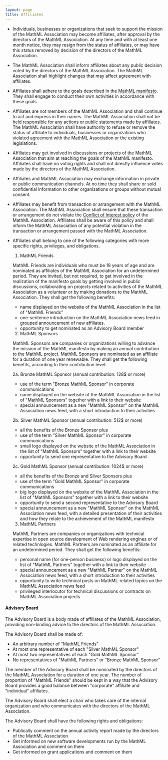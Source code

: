 ```yaml
---
layout: page
title: Affiliates
---
```


* Individuals, businesses or organizations that seek to support the mission of
  the MathML Association may become affiliates, after approval by the directors
  of the MathML Association. At any time and with at least one month notice,
  they may resign from the status of affiliates, or may have this status removed
  by decision of the directors of the MathML Association.

* The MathML Association shall inform affiliates about any public decision
  voted by the directors of the MathML Association. The MathML Association
  shall highlight changes that may affect agreement with affiliates.

* Affiliates shall adhere to the goals described in the [MathML manifesto](http://dev.mathml-association.org/manifesto.html). They shall
  engage to conduct their own activities in accordance with these goals.

* Affiliates are not members of the MathML Association and shall continue to
  act and express in their names. The MathML Association shall not be held
  responsible for any actions or public statements made by affiliates. The
  MathML Association shall have authority to refuse or remove the status of
  affiliate to individuals, businesses or organizations who violated
  agreement with the MathML Association or the existing legislations.

* Affiliates may get involved in discussions or projects of the MathML
  Association that aim at reaching the goals of the MathML manifesto.
  Affiliates shall have no voting rights and shall not directly influence votes
  made by the directors of the MathML Association.

* Affiliates and MathML Association may exchange information in private or
  public communication channels. At no time they shall share or sold
  confidential information to other organizations or groups without mutual
  consent.

* Affiliates may benefit from transaction or arrangement with the MathML
  Association. The MathML Association shall ensure that these transaction or
  arrangement do not violate the [Conflict of Interest policy](http://dev.mathml-association.org/conflict-of-interest-policy.html) of the MathML Association.
  Affiliates shall be aware of this policy and shall inform the MathML
  Association of any potential violation in the transaction or arrangement
  passed with the MathML Association.

* Affiliates shall belong to one of the following categories with more specific
  rights, privileges, and obligations.

  1. MathML Friends

    MathML Friends are individuals who must be 18 years of age and are
    nominated as affiliates of the MathML Association for an undetermined
    period. They are invited, but not required, to get involved in the
    realization of the manifesto goals by getting involved in public
    discussions, collaborating on projects related to activities of the
    MathML Association as a volunteer or by making donations to the MathML
    Association. They shall get the following benefits:
    - name displayed on the website of the MathML Association in the list of
      "MathML Friends"
    - one-sentence introduction on the MathML Association news feed in grouped
      announcement of new affiliates.
    - opportunity to get nominated as an Advisory Board member

  2. MathML Sponsors

    MathML Sponsors are companies or organizations willing to advance the
    mission of the MathML manifesto by making an annual contribution to the
    MathML project. MathML Sponsors are nominated as an affiliate for a
    duration of one year renewable. They shall get the following benefits,
    according to their contribution level:

    2a. Bronze MathML Sponsor (annual contribution: 128$ or more)
    - use of the term "Bronze MathML Sponsor" in corporate communications
    - name displayed on the website of the MathML Association in the list of
      "MathML Sponsors" together with a link to their website
    - special announcement as a new "MathML Sponsor" on the MathML Association
      news feed, with a short introduction to their activities

    2b. Silver MathML Sponsor (annual contribution: 512$ or more)
    - all the benefits of the Bronze Sponsor plus
    - use of the term "Silver MathML Sponsor" in corporate communications
    - small logo displayed on the website of the MathML Association in the list
      of "MathML Sponsors" together with a link to their website
    - opportunity to send one representative to the Advisory Board

    2c. Gold MathML Sponsor (annual contribution: 1024$ or more)
    - all the benefits of the Bronze and Silver Sponsors plus
    - use of the term "Gold MathML Sponsor" in corporate communications
    - big logo displayed on the website of the MathML Association in the list
      of "MathML Sponsors" together with a link to their website
    - opportunity to send a second representative to the Advisory Board
    - special announcement as a new "MathML Sponsor" on the MathML Association
      news feed, with a detailed presentation of their activities and how they
      relate to the achievement of the MathML manifesto

  3. MathML Partners

    MathML Partners are companies or organizations with technical expertise in
    open source development of Web rendering engines or of related
    technlogies. MathML Partners are nominated as an affiliate for an
    undetermined period. They shall get the following benefits:
    - personal name (for one-person business) or logo displayed on the list
      of "MathML Partners" together with a link to their website
    - special announcement as a new "MathML Partner" on the MathML Association
      news feed, with a short introduction to their activities
    - opportunity to write technical posts on MathML-related topics on the
      MathML Association news feed
    - privileged interlocutor for technical discussions or contracts on
      MathML Association projects

#### Advisory Board

The Advisory Board is a body made of affiliates of the MathML Association,
providing non-binding advice to the directors of the MathML Association.

The Advisory Board shall be made of:

* An arbitrary number of "MathML Friends"
* At most one representative of each "Silver MathML Sponsor"
* At most two representatives of each "Gold MathML Sponsor"
* No representatives of "MathML Partners" or "Bronze MathML Sponsor"

The member of the Advisory Board shall be nominated by the directors of the
MathML Association for a duration of one year. The number of proportion of
"MathML Friends" should be kept in a way that the Advisory Board provides
a good balance between "corporate" affiliate and "individual" affiliates.

The Advisory Board shall elect a chair who takes care of the internal
organization and who communicates with the directors of the MathML Association.

The Advisory Board shall have the following rights and obligations:

* Publically comment on the annual activity report made by the directors of
  the MathML Association
* Get informed on new software developments run by the MathML Association
  and comment on them
* Get informed on grant applications and comment on them
